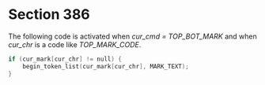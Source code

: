 # Section 386

The following code is activated when *cur_cmd = TOP_BOT_MARK* and when *cur_chr* is a code like *TOP_MARK_CODE*.

```c << Insert the appropriate mark text into the scanner >>=
if (cur_mark[cur_chr] != null) {
    begin_token_list(cur_mark[cur_chr], MARK_TEXT);
}
```
